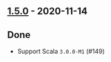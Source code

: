 ## [1.5.0](https://github.com/Kevin-Lee/effectie/issues?utf8=%E2%9C%93&q=is%3Aissue+is%3Aclosed+milestone%3A%22milestone10%22) - 2020-11-14

## Done
* Support Scala `3.0.0-M1` (#149)
